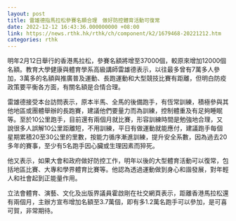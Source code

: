 ```yaml
---
layout: post
title: 雷雄德指馬拉松參賽名額合理　做好防控體育活動可復常
date: 2022-12-12 16:43:36.000000000 +08:00
link: https://news.rthk.hk/rthk/ch/component/k2/1679468-20221212.htm
categories: rthk
---
```


明年2月12日舉行的香港馬拉松，參賽名額將增至37000個，較原來增加12000個名額。教育大學健康與體育學系高級講師雷雄德表示，以往最多曾有7萬多人參加，3萬多的名額與推廣普及運動、長跑運動和大型競技比賽有距離，但明白防疫政策要平衡各方面，有關名額是合情合理。

雷雄德接受本台訪問表示，原本半馬、全馬的後備跑手，有恆常訓練，積極參與其他地區或團體舉辦的長跑賽，建議他們要量力而為訓練，控制體重及有足夠睡眠等。至於10公里跑手，目前還有兩個月就比賽，形容訓練時間是勉強地合理，又說很多人誤解10公里距離短，不用訓練，平日有做運動就能應付，建議跑手每個星期累積20至30公里的里數，按能力循序漸進訓練，提升安全系數，因為過去20多年的賽事，至少有5名跑手因心臟或生理因素而猝死。

他又表示，如果大會和政府做好防控工作，明年以後的大型體育活動可以復常，包括地區比賽、大專和學界體育比賽等。他認為透過運動做到身心和諧發展，對年輕人和社會起到正能量作用。

立法會體育、演藝、文化及出版界議員霍啟剛在社交網頁表示，距離香港馬拉松還有兩個月，主辦方宣布增加名額至3.7萬個，即有多1.2萬名跑手可以參加，是可喜可賀，非常期待。
